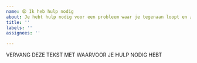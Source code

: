 ```yaml
---
name: 😩 Ik heb hulp nodig
about: Je hebt hulp nodig voor een probleem waar je tegenaan loopt en zelf niet uit komt. Bijvoorbeeld bij de installatie of het instellen van de applicatie.
title: ''
labels: ''
assignees: ''

---
```


<!--
Om je goed te helpen:
- Bekijk eerst de FAQ (ook voor hoe te debuggen): https://dsmr-reader.readthedocs.io/nl/latest/faq.html
- Gebruik je DSMR-reader in Docker en krijg je het niet draaiend? 
  Overweeg dan direct een issue aan te maken in het Docker-project: https://github.com/xirixiz/dsmr-reader-docker/issues
- Geef in je tekst hieronder aan of je DSMR-reader handmatig hebt geinstalleerd of via Docker.
- Draai je al DSMR-reader v4.6 of hoger? Zet dan hieronder ook de output van "dsmr_debuginfo" (zie About-pagina)
-->


VERVANG DEZE TEKST MET WAARVOOR JE HULP NODIG HEBT
